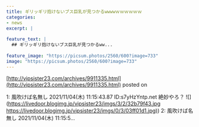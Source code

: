 ```yaml
---
title: ギリッギリ抱けないブス巨乳が見つかるwwwwｗｗｗｗｗｗ
categories:
- news
excerpt: |
  
feature_text: |
  ## ギリッギリ抱けないブス巨乳が見つかるww...
  
feature_image: "https://picsum.photos/2560/600?image=733"
image: "https://picsum.photos/2560/600?image=733"
---
```


[http://vipsister23.com/archives/9911335.html](http://vipsister23.com/archives/9911335.html)
posted on 

<!--more-->

1: 風吹けば名無し 2021/11/04(木) 11:15:43.87 ID:s7yHzYntp.net 絶妙やろ？ ![](https://livedoor.blogimg.jp/vipsister23/imgs/3/2/32b79f43.jpg [https://livedoor.blogimg.jp/vipsister23/imgs/0/3/03ff01d1.jpg)](https://livedoor.blogimg.jp/vipsister23/imgs/0/3/03ff01d1.jpg)) 2: 風吹けば名無し 2021/11/04(木) 11:15:5...
